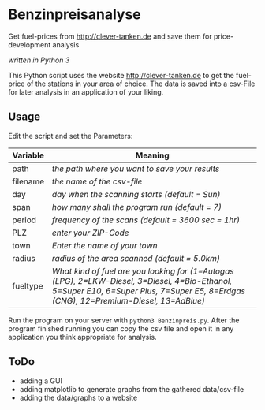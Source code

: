 # Benzinpreisanalyse
Get fuel-prices from http://clever-tanken.de and save them for price-development analysis

*written in Python 3*

This Python script uses the website http://clever-tanken.de to get the fuel-price of the stations in your area of choice.
The data is saved into a csv-File for later analysis in an application of your liking.

## Usage
Edit the script and set the Parameters:  

|Variable |Meaning|
|---------|-------|
|path     |*the path where you want to save your results*|
|filename |*the name of the csv-file*                    |
|day      |*day when the scanning starts (default = Sun)*|
|span     |*how many shall the program run (default = 7)*|
|period   |*frequency of the scans (default = 3600 sec = 1hr)*|
|PLZ      |*enter your ZIP-Code*|
|town     |*Enter the name of your town*|
|radius   |*radius of the area scanned (default = 5.0km)*|
|fueltype |*What kind of fuel are you looking for (1=Autogas (LPG), 2=LKW-Diesel, 3=Diesel, 4=Bio-Ethanol, 5=Super E10, 6=Super Plus, 7=Super E5, 8=Erdgas (CNG), 12=Premium-Diesel, 13=AdBlue)*|

Run the program on your server with `python3 Benzinpreis.py`. After the program finished running you can copy the csv file and open it in any application you think appropriate for analysis.

## ToDo
+ adding a GUI
+ adding matplotlib to generate graphs from the gathered data/csv-file
+ adding the data/graphs to a website
